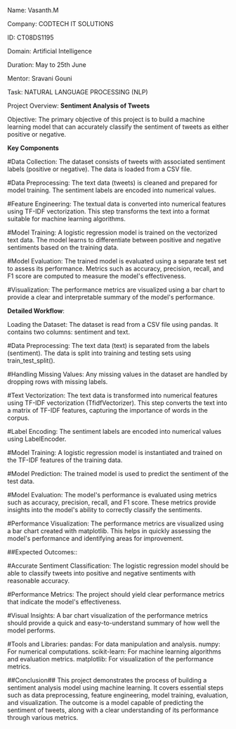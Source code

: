 Name: Vasanth.M

Company: CODTECH IT SOLUTIONS

ID: CT08DS1195

Domain: Artificial Intelligence

Duration: May to 25th June

Mentor: Sravani Gouni








Task: NATURAL LANGUAGE PROCESSING (NLP)






Project Overview: 
**Sentiment Analysis of Tweets**


Objective: 
The primary objective of this project is to build a machine learning model that can accurately classify the sentiment of tweets as either positive or negative.


**Key Components**


#Data Collection:
The dataset consists of tweets with associated sentiment labels (positive or negative).
The data is loaded from a CSV file.


#Data Preprocessing:
The text data (tweets) is cleaned and prepared for model training.
The sentiment labels are encoded into numerical values.


#Feature Engineering:
The textual data is converted into numerical features using TF-IDF vectorization.
This step transforms the text into a format suitable for machine learning algorithms.


#Model Training:
A logistic regression model is trained on the vectorized text data.
The model learns to differentiate between positive and negative sentiments based on the training data.



#Model Evaluation:
The trained model is evaluated using a separate test set to assess its performance.
Metrics such as accuracy, precision, recall, and F1 score are computed to measure the model's effectiveness.

#Visualization:
The performance metrics are visualized using a bar chart to provide a clear and interpretable summary of the model's performance.



**Detailed Workflow**:



Loading the Dataset:
The dataset is read from a CSV file using pandas. It contains two columns: sentiment and text.


#Data Preprocessing:
The text data (text) is separated from the labels (sentiment).
The data is split into training and testing sets using train_test_split().


#Handling Missing Values:
Any missing values in the dataset are handled by dropping rows with missing labels.


#Text Vectorization:
The text data is transformed into numerical features using TF-IDF vectorization (TfidfVectorizer).
This step converts the text into a matrix of TF-IDF features, capturing the importance of words in the corpus.


#Label Encoding:
The sentiment labels are encoded into numerical values using LabelEncoder.


#Model Training:
A logistic regression model is instantiated and trained on the TF-IDF features of the training data.


#Model Prediction:
The trained model is used to predict the sentiment of the test data.


#Model Evaluation:
The model's performance is evaluated using metrics such as accuracy, precision, recall, and F1 score.
These metrics provide insights into the model's ability to correctly classify the sentiments.



#Performance Visualization:
The performance metrics are visualized using a bar chart created with matplotlib.
This helps in quickly assessing the model's performance and identifying areas for improvement.




##Expected Outcomes::


#Accurate Sentiment Classification: 
The logistic regression model should be able to classify tweets into positive and negative sentiments with reasonable accuracy.

#Performance Metrics:
The project should yield clear performance metrics that indicate the model's effectiveness.

#Visual Insights: A bar chart visualization of the performance metrics should provide a quick and easy-to-understand summary of how well the model performs.

#Tools and Libraries:
pandas: For data manipulation and analysis.
numpy: For numerical computations.
scikit-learn: For machine learning algorithms and evaluation metrics.
matplotlib: For visualization of the performance metrics.

##Conclusion##
This project demonstrates the process of building a sentiment analysis model using machine learning. It covers essential steps such as data preprocessing, feature engineering, model training, evaluation, and visualization. The outcome is a model capable of predicting the sentiment of tweets, along with a clear understanding of its performance through various metrics.








